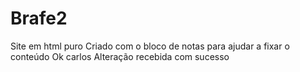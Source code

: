 # Brafe2
 Site em html puro
 Criado com o bloco de notas para ajudar a fixar o conteúdo
 Ok carlos Alteração recebida com sucesso

